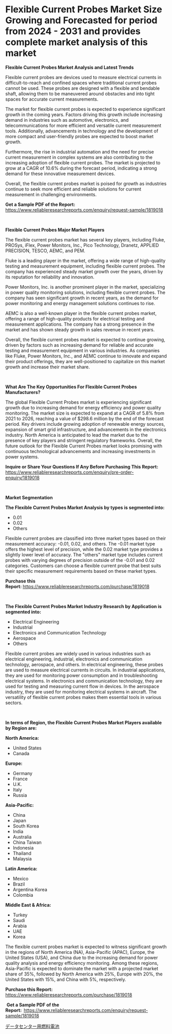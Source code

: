 <p><h1>Flexible Current Probes Market Size Growing and Forecasted for period from 2024 - 2031 and provides complete market analysis of this market</h1></p><p><strong>Flexible Current Probes Market Analysis and Latest Trends</strong></p>
<p><p>Flexible current probes are devices used to measure electrical currents in difficult-to-reach and confined spaces where traditional current probes cannot be used. These probes are designed with a flexible and bendable shaft, allowing them to be maneuvered around obstacles and into tight spaces for accurate current measurements.</p><p>The market for flexible current probes is expected to experience significant growth in the coming years. Factors driving this growth include increasing demand in industries such as automotive, electronics, and telecommunications for more efficient and versatile current measurement tools. Additionally, advancements in technology and the development of more compact and user-friendly probes are expected to boost market growth.</p><p>Furthermore, the rise in industrial automation and the need for precise current measurement in complex systems are also contributing to the increasing adoption of flexible current probes. The market is projected to grow at a CAGR of 10.6% during the forecast period, indicating a strong demand for these innovative measurement devices.</p><p>Overall, the flexible current probes market is poised for growth as industries continue to seek more efficient and reliable solutions for current measurement in challenging environments.</p></p>
<p><strong>Get a Sample PDF of the Report:&nbsp;</strong> <a href="https://www.reliableresearchreports.com/enquiry/request-sample/1819018">https://www.reliableresearchreports.com/enquiry/request-sample/1819018</a></p>
<p>&nbsp;</p>
<p><strong>Flexible Current Probes Major Market Players</strong></p>
<p><p>The flexible current probes market has several key players, including Fluke, PROSys, iFlex, Power Monitors, Inc., Pico Technology, Dranetz, APPLIED PRECISION, TESCO, AEMC, and PEM. </p><p>Fluke is a leading player in the market, offering a wide range of high-quality testing and measurement equipment, including flexible current probes. The company has experienced steady market growth over the years, driven by its reputation for reliability and innovation.</p><p>Power Monitors, Inc. is another prominent player in the market, specializing in power quality monitoring solutions, including flexible current probes. The company has seen significant growth in recent years, as the demand for power monitoring and energy management solutions continues to rise.</p><p>AEMC is also a well-known player in the flexible current probes market, offering a range of high-quality products for electrical testing and measurement applications. The company has a strong presence in the market and has shown steady growth in sales revenue in recent years.</p><p>Overall, the flexible current probes market is expected to continue growing, driven by factors such as increasing demand for reliable and accurate testing and measurement equipment in various industries. As companies like Fluke, Power Monitors, Inc., and AEMC continue to innovate and expand their product offerings, they are well-positioned to capitalize on this market growth and increase their market share.</p></p>
<p>&nbsp;</p>
<p><strong>What Are The Key Opportunities For Flexible Current Probes Manufacturers?</strong></p>
<p><p>The global Flexible Current Probes market is experiencing significant growth due to increasing demand for energy efficiency and power quality monitoring. The market size is expected to expand at a CAGR of 5.8% from 2021 to 2026, reaching a value of $298.6 million by the end of the forecast period. Key drivers include growing adoption of renewable energy sources, expansion of smart grid infrastructure, and advancements in the electronics industry. North America is anticipated to lead the market due to the presence of key players and stringent regulatory frameworks. Overall, the future outlook for the Flexible Current Probes market looks promising with continuous technological advancements and increasing investments in power systems.</p></p>
<p><strong>Inquire or Share Your Questions If Any Before Purchasing This Report:</strong> <a href="https://www.reliableresearchreports.com/enquiry/pre-order-enquiry/1819018">https://www.reliableresearchreports.com/enquiry/pre-order-enquiry/1819018</a></p>
<p>&nbsp;</p>
<p><strong>Market Segmentation</strong></p>
<p><strong>The Flexible Current Probes Market Analysis by types is segmented into:</strong></p>
<p><ul><li>0.01</li><li>0.02</li><li>Others</li></ul></p>
<p><p>Flexible current probes are classified into three market types based on their measurement accuracy: -0.01, 0.02, and others. The -0.01 market type offers the highest level of precision, while the 0.02 market type provides a slightly lower level of accuracy. The "others" market type includes current probes with varying degrees of precision outside of the -0.01 and 0.02 categories. Customers can choose a flexible current probe that best suits their specific measurement requirements based on these market types.</p></p>
<p><strong>Purchase this Report:&nbsp;</strong><a href="https://www.reliableresearchreports.com/purchase/1819018">https://www.reliableresearchreports.com/purchase/1819018</a></p>
<p>&nbsp;</p>
<p><strong>The Flexible Current Probes Market Industry Research by Application is segmented into:</strong></p>
<p><ul><li>Electrical Engineering</li><li>Industrial</li><li>Electronics and Communication Technology</li><li>Aerospace</li><li>Others</li></ul></p>
<p><p>Flexible current probes are widely used in various industries such as electrical engineering, industrial, electronics and communication technology, aerospace, and others. In electrical engineering, these probes are used to measure electrical currents in circuits. In industrial applications, they are used for monitoring power consumption and in troubleshooting electrical systems. In electronics and communication technology, they are used for testing and measuring current flow in devices. In the aerospace industry, they are used for monitoring electrical systems in aircraft. The versatility of flexible current probes makes them essential tools in various sectors.</p></p>
<p>&nbsp;</p>
<p><strong>In terms of Region, the Flexible Current Probes Market Players available by Region are:</strong></p>
<p>
    <p> <strong> North America: </strong>
        <ul>
            <li>United States</li>
            <li>Canada</li>
        </ul>
        </p> 
    <p> <strong> Europe: </strong>
        <ul>
            <li>Germany</li>
            <li>France</li>
            <li>U.K.</li>
            <li>Italy</li>
            <li>Russia</li>
        </ul>
        </p> 
    <p> <strong> Asia-Pacific: </strong>
        <ul>
            <li>China</li>
            <li>Japan</li>
            <li>South Korea</li>
            <li>India</li>
            <li>Australia</li>
            <li>China Taiwan</li>
            <li>Indonesia</li>
            <li>Thailand</li>
            <li>Malaysia</li>
        </ul>
        </p> 
    <p> <strong> Latin America: </strong>
        <ul>
            <li>Mexico</li>
            <li>Brazil</li>
            <li>Argentina Korea</li>
            <li>Colombia</li>
        </ul>
        </p> 
    <p> <strong> Middle East & Africa: </strong>
        <ul>
            <li>Turkey</li>
            <li>Saudi</li>
            <li>Arabia</li>
            <li>UAE</li>
            <li>Korea</li>
        </ul>
    </p>
    </p>
<p><p>The flexible current probes market is expected to witness significant growth in the regions of North America (NA), Asia-Pacific (APAC), Europe, the United States (USA), and China due to the increasing demand for power quality analysis and energy efficiency monitoring. Among these regions, Asia-Pacific is expected to dominate the market with a projected market share of 35%, followed by North America with 25%, Europe with 20%, the United States with 15%, and China with 5%, respectively.</p></p>
<p><strong>Purchase this Report: </strong><a href="https://www.reliableresearchreports.com/purchase/1819018">https://www.reliableresearchreports.com/purchase/1819018</a></p>
<p>&nbsp;<strong>Get a Sample PDF of the Report:&nbsp;&nbsp;</strong><a href="https://www.reliableresearchreports.com/enquiry/request-sample/1819018">https://www.reliableresearchreports.com/enquiry/request-sample/1819018</a></p>
<p><strong></strong></p>
<p><p><a href="https://github.com/ksxzwxabcuynh011/Market-Research-Report-List-1/blob/main/12316099770.md">データセンター用燃料電池</a></p></p>